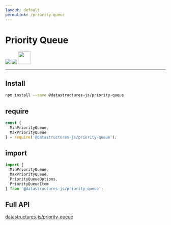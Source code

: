 ```yaml
---
layout: default
permalink: /priority-queue
---
```


# Priority Queue

<div class="ds-badges">
  <img src="https://img.shields.io/npm/v/@datastructures-js/priority-queue.svg"/>
  <img src="https://img.shields.io/npm/dm/@datastructures-js/priority-queue.svg"/>
  <img src="https://user-images.githubusercontent.com/6517308/121813242-859a9700-cc6b-11eb-99c0-49e5bb63005b.jpg" width="40">
</div>
<hr />

## Install
```sh
npm install --save @datastructures-js/priority-queue
```

## require
```js
const {
  MinPriorityQueue,
  MaxPriorityQueue
} = require('@datastructures-js/priority-queue');
```

## import
```js
import {
  MinPriorityQueue,
  MaxPriorityQueue,
  PriorityQueueOptions,
  PriorityQueueItem
} from '@datastructures-js/priority-queue';
```

## Full API
<a href="https://github.com/datastructures-js/priority-queue#datastructures-jspriority-queue">datastructures-js/priority-queue</a>
<br /><br />
